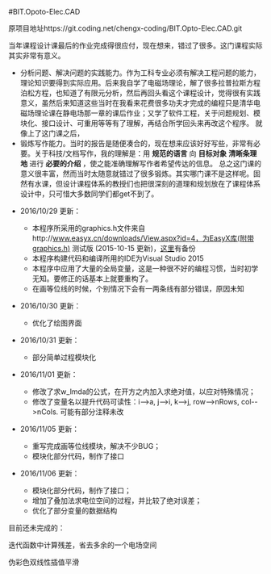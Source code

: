 #BIT.Opoto-Elec.CAD

原项目地址https://git.coding.net/chengx-coding/BIT.Opto-Elec.CAD.git

当年课程设计课最后的作业完成得很应付，现在想来，错过了很多。这门课程实际其实非常有意义。
- 分析问题、解决问题的实践能力。作为工科专业必须有解决工程问题的能力，理论知识要得到实际应用。后来我自学了电磁场理论，解了很多拉普拉斯方程泊松方程，也知道了有限元分析，然后再回头看这个课程设计，觉得很有实践意义，虽然后来知道这些当时在我看来花费很多功夫才完成的编程只是清华电磁场理论课在静电场那一章的课后作业；又学了软件工程，关于问题规划、模块化、接口设计、可重用等等有了理解，再结合所学回头来再改这个程序。
就像上了这门课之后，
- 锻炼写作能力。当时的报告是随便凑合的，现在想来应该好好写些，非常有必要。关于科技/文档写作，我的理解是：用 **规范的语言** 向 **目标对象** **清晰条理地** 进行 **必要的介绍** ，使之能准确理解写作者希望传达的信息。
总之这门课的意义很丰富，然而当时太随意就错过了很多锻炼。其实哪门课不是这样呢。固然有水课，但设计课程体系的教授们也把很深刻的道理和规划放在了课程体系设计中，只可惜大多数同学们都get不到了。

 * 2016/10/29 更新：
   * 本程序所采用的graphics.h文件来自http://www.easyx.cn/downloads/View.aspx?id=4，为EasyX库(附带graphics.h) 测试版 (2015-10-15 更新)，[这里](https://coding.net/chengx-coding/BIT.Opto-Elec.CAD/EasyX_20151015(beta))有备份
   * 本程序构建代码和编译所用的IDE为Visual Studio 2015
   * 本程序中应用了大量的全局变量，这是一种很不好的编程习惯，当时初学无知。要修正的话基本上就要重构了。
   * 在画等位线的时候，个别情况下会有一两条线有部分错误，原因未知
 * 2016/10/30 更新：
   * 优化了绘图界面
 * 2016/10/31 更新：
   * 部分简单过程模块化
 * 2016/11/01 更新：
   * 修改了求w_lmda的公式，在开方之内加入求绝对值，以应对特殊情况；
   * 修改了变量名以提升代码可读性：i-->a, j-->i, k-->j, row-->nRows, col-->nCols. 可能有部分注释未改



 * 2016/11/05 更新：
   * 重写完成画等位线模块，解决不少BUG；
   * 模块化部分代码，制作了接口
 
 * 2016/11/06 更新：
   * 模块化部分代码，制作了接口；
   * 增加了叠加法求电位空间的过程，并比较了绝对误差；
   * 优化了部分变量的数据结构



目前还未完成的：

迭代函数中计算残差，省去多余的一个电场空间

伪彩色双线性插值平滑








